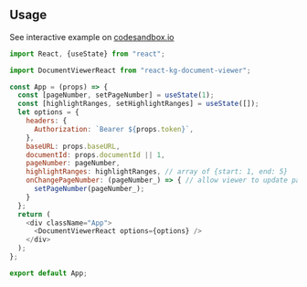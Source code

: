 ## Usage

See interactive example on [codesandbox.io](https://codesandbox.io/s/frosty-mendel-77zx6?file=/src/App.js)

```javascript
import React, {useState} from "react";

import DocumentViewerReact from "react-kg-document-viewer";

const App = (props) => {
  const [pageNumber, setPageNumber] = useState(1);
  const [highlightRanges, setHighlightRanges] = useState([]);
  let options = {
    headers: {
      Authorization: `Bearer ${props.token}`,
    },
    baseURL: props.baseURL,
    documentId: props.documentId || 1,
    pageNumber: pageNumber,
    highlightRanges: highlightRanges, // array of {start: 1, end: 5}
    onChangePageNumber: (pageNumber_) => { // allow viewer to update pageNumber
      setPageNumber(pageNumber_);
    }
  };
  return (
    <div className="App">
      <DocumentViewerReact options={options} />
    </div>
  );
};

export default App;
```
